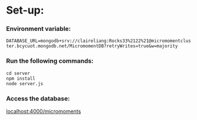 # Set-up:

### Environment variable:
`DATABASE_URL=mongodb+srv://claireliang:Rocks33%2122%21@micromomentcluster.bcycuot.mongodb.net/MicromomentDB?retryWrites=true&w=majority`

### Run the following commands:
```
cd server
npm install
node server.js
```
### Access the database:
[localhost:4000/micromoments](http://localhost:4000/micromoments)
